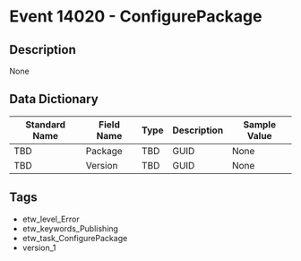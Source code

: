 # Event 14020 - ConfigurePackage

## Description
None

## Data Dictionary
|Standard Name|Field Name|Type|Description|Sample Value|
|---|---|---|---|---|
|TBD|Package|TBD|GUID|None|None|
|TBD|Version|TBD|GUID|None|None|

## Tags
* etw_level_Error
* etw_keywords_Publishing
* etw_task_ConfigurePackage
* version_1